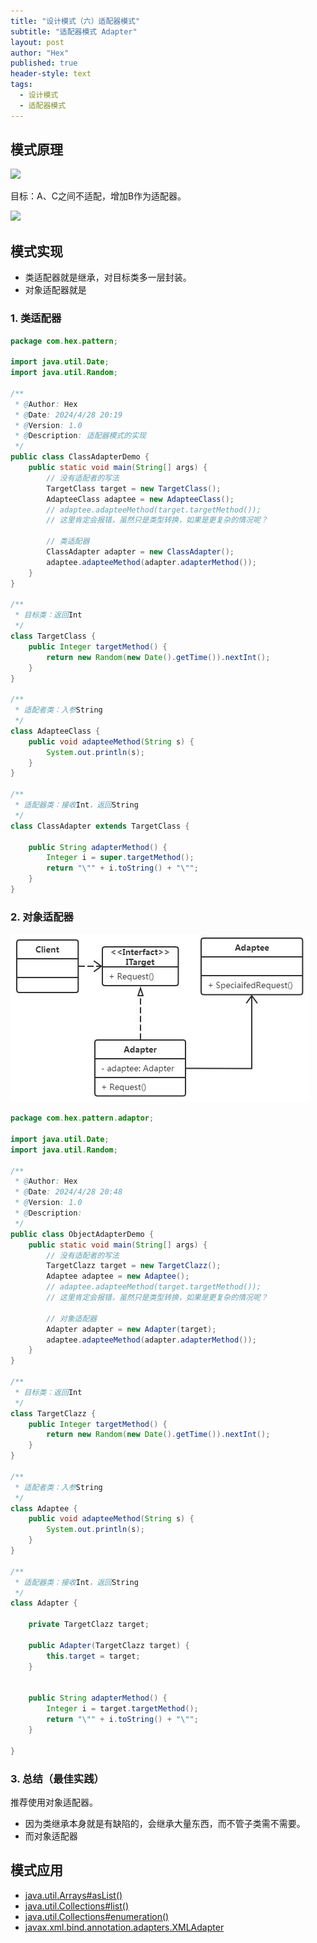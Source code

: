 ```yaml
---
title: "设计模式（六）适配器模式"
subtitle: "适配器模式 Adapter"
layout: post
author: "Hex"
published: true
header-style: text
tags:
  - 设计模式
  - 适配器模式
---
```


## 模式原理

![](./image/适配器.png)

目标：A、C之间不适配，增加B作为适配器。

![](./image/适配器模式.png)

## 模式实现

- 类适配器就是继承，对目标类多一层封装。
- 对象适配器就是

### 1. 类适配器

```java
package com.hex.pattern;

import java.util.Date;
import java.util.Random;

/**
 * @Author: Hex
 * @Date: 2024/4/28 20:19
 * @Version: 1.0
 * @Description: 适配器模式的实现
 */
public class ClassAdapterDemo {
    public static void main(String[] args) {
        // 没有适配者的写法
        TargetClass target = new TargetClass();
        AdapteeClass adaptee = new AdapteeClass();
        // adaptee.adapteeMethod(target.targetMethod());
        // 这里肯定会报错，虽然只是类型转换，如果是更复杂的情况呢？

        // 类适配器
        ClassAdapter adapter = new ClassAdapter();
        adaptee.adapteeMethod(adapter.adapterMethod());
    }
}

/**
 * 目标类：返回Int
 */
class TargetClass {
    public Integer targetMethod() {
        return new Random(new Date().getTime()).nextInt();
    }
}

/**
 * 适配者类：入参String
 */
class AdapteeClass {
    public void adapteeMethod(String s) {
        System.out.println(s);
    }
}

/**
 * 适配器类：接收Int，返回String
 */
class ClassAdapter extends TargetClass {

    public String adapterMethod() {
        Integer i = super.targetMethod();
        return "\"" + i.toString() + "\"";
    }
}
```

### 2. 对象适配器

![](../img/in-post/对象适配器.png)

```java
package com.hex.pattern.adaptor;

import java.util.Date;
import java.util.Random;

/**
 * @Author: Hex
 * @Date: 2024/4/28 20:48
 * @Version: 1.0
 * @Description:
 */
public class ObjectAdapterDemo {
    public static void main(String[] args) {
        // 没有适配者的写法
        TargetClazz target = new TargetClazz();
        Adaptee adaptee = new Adaptee();
        // adaptee.adapteeMethod(target.targetMethod());
        // 这里肯定会报错，虽然只是类型转换，如果是更复杂的情况呢？

        // 对象适配器
        Adapter adapter = new Adapter(target);
        adaptee.adapteeMethod(adapter.adapterMethod());
    }
}

/**
 * 目标类：返回Int
 */
class TargetClazz {
    public Integer targetMethod() {
        return new Random(new Date().getTime()).nextInt();
    }
}

/**
 * 适配者类：入参String
 */
class Adaptee {
    public void adapteeMethod(String s) {
        System.out.println(s);
    }
}

/**
 * 适配器类：接收Int，返回String
 */
class Adapter {

    private TargetClazz target;

    public Adapter(TargetClazz target) {
        this.target = target;
    }


    public String adapterMethod() {
        Integer i = target.targetMethod();
        return "\"" + i.toString() + "\"";
    }

}
```

### 3. 总结（最佳实践）

推荐使用对象适配器。
- 因为类继承本身就是有缺陷的，会继承大量东西，而不管子类需不需要。
- 而对象适配器

## 模式应用

- [java.util.Arrays#asList()](http://docs.oracle.com/javase/8/docs/api/java/util/Arrays.html#asList%28T...%29)
- [java.util.Collections#list()](https://docs.oracle.com/javase/8/docs/api/java/util/Collections.html#list-java.util.Enumeration-)
- [java.util.Collections#enumeration()](https://docs.oracle.com/javase/8/docs/api/java/util/Collections.html#enumeration-java.util.Collection-)
- [javax.xml.bind.annotation.adapters.XMLAdapter](http://docs.oracle.com/javase/8/docs/api/javax/xml/bind/annotation/adapters/XmlAdapter.html#marshal-BoundType-)